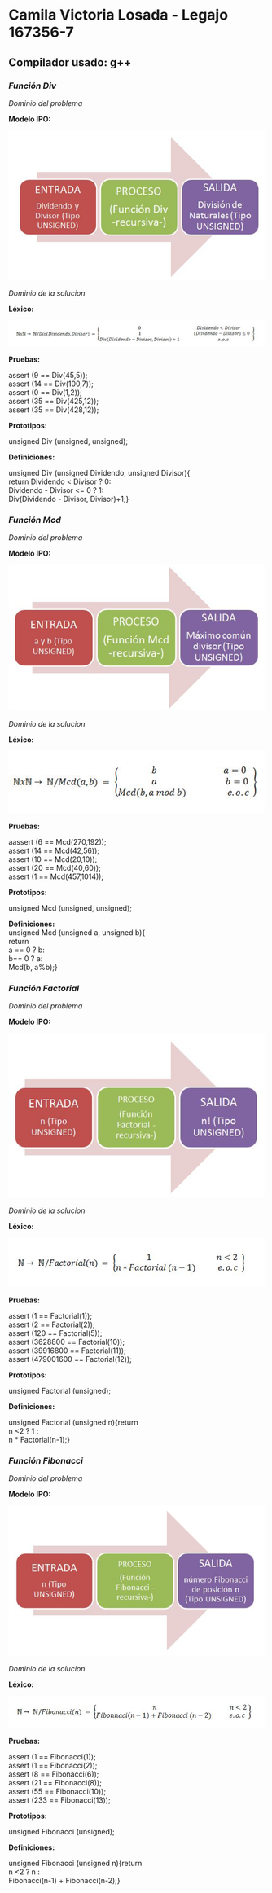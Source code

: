 # Camila Victoria Losada - Legajo 167356-7
## Compilador usado: g++
### *Función Div*
*Dominio del problema*  

**Modelo IPO:**  

![IPO DIV](https://github.com/closada/AED/blob/master/Imgs/IPODIV.JPG)  

*Dominio de la solucion*  

**Léxico:**  

![Funcion Div](https://github.com/closada/AED/blob/master/Imgs/DIV.JPG)  

**Pruebas:**  

assert (9 == Div(45,5));  
assert (14 == Div(100,7));  
assert (0 == Div(1,2));  
assert (35 == Div(425,12));  
assert (35 == Div(428,12));  

**Prototipos:**  

unsigned Div (unsigned, unsigned);  

**Definiciones:**  

unsigned Div (unsigned Dividendo, unsigned Divisor){  
return Dividendo < Divisor ? 0:  
Dividendo - Divisor <= 0 ? 1:  
Div(Dividendo - Divisor, Divisor)+1;}


### *Función Mcd*
*Dominio del problema*  

**Modelo IPO:**  

![IPO Mcd](https://github.com/closada/AED/blob/master/Imgs/IPOMCD.JPG)  

*Dominio de la solucion*  

**Léxico:**  

![Funcion MCD](https://github.com/closada/AED/blob/master/Imgs/MCD.JPG)  

**Pruebas:**  

aassert (6 == Mcd(270,192));  
assert (14 == Mcd(42,56));  
assert (10 == Mcd(20,10));  
assert (20 == Mcd(40,60));  
assert (1 ==  Mcd(457,1014));  
 

**Prototipos:**  

unsigned Mcd (unsigned, unsigned);  

**Definiciones:**  
unsigned Mcd (unsigned a, unsigned b){  
return  
a == 0 ? b:  
b== 0 ? a:  
Mcd(b, a%b);}  

### *Función Factorial*
*Dominio del problema*  

**Modelo IPO:**  

![IPO FACTORIAL](https://github.com/closada/AED/blob/master/Imgs/IPOFACTORIAL.JPG)  

*Dominio de la solucion*  

**Léxico:**  

![Funcion FACTORIAL](https://github.com/closada/AED/blob/master/Imgs/FACTORIAL.JPG)  

**Pruebas:**  

assert (1 == Factorial(1));  
assert (2 == Factorial(2));  
assert (120 == Factorial(5));  
assert (3628800 == Factorial(10));  
assert (39916800 == Factorial(11));  
assert (479001600 == Factorial(12));  

**Prototipos:**  

unsigned Factorial (unsigned);  

**Definiciones:**  

unsigned Factorial (unsigned n){return  
n <2 ? 1 :  
n * Factorial(n-1);}  

### *Función Fibonacci*
*Dominio del problema*  

**Modelo IPO:**  

![IPO FIBONACCI](https://github.com/closada/AED/blob/master/Imgs/IPOBFIBONACCI.JPG)  

*Dominio de la solucion*  

**Léxico:**  

![Funcion FIBONACCI](https://github.com/closada/AED/blob/master/Imgs/FIBONACCI.JPG)  

**Pruebas:**  

assert (1 == Fibonacci(1));  
assert (1 == Fibonacci(2));  
assert (8 == Fibonacci(6));  
assert (21 == Fibonacci(8));  
assert (55 == Fibonacci(10));  
assert (233 == Fibonacci(13));  

**Prototipos:**  

unsigned Fibonacci (unsigned);  

**Definiciones:**  

unsigned Fibonacci (unsigned n){return  
n <2 ? n :  
Fibonacci(n-1) + Fibonacci(n-2);}

